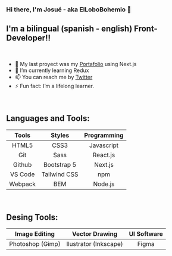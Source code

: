 ### Hi there, I'm Josué - aka ElLoboBohemio 👋

## I'm a bilingual (spanish - english) Front-Developer!!

<br />

- 🔭 My last proyect was my [Portafolio][Last Project] using Next.js
- 🌱 I’m currently learning Redux
- 📫 You can reach me by [Twitter][Twitter]
- ⚡ Fun fact: I’m a lifelong learner.

<br />

## Languages and Tools:

| **Tools** | **Styles** | **Programming** |
|     :---:      |     :---:      |     :---:      |
| HTML5 | CSS3 | Javascript |
| Git | Sass | React.js |
| Github | Bootstrap 5 | Next.js |
| VS Code | Tailwind CSS | npm |
| Webpack | BEM | Node.js |

<br />

## Desing Tools:

| **Image Editing** | **Vector Drawing** | **UI Software** |
|     :---:      |     :---:      |     :---:      |
| Photoshop (Gimp) | Ilustrator (Inkscape) | Figma |

<br />

[Last Project]: https://github.com/ElLoboBohemio/Portafolio
[Twitter]: https://twitter.com/BohemioLobo
